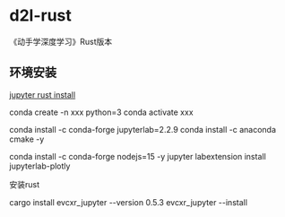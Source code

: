 # d2l-rust
《动手学深度学习》Rust版本

## 环境安装

[jupyter rust install](https://datacrayon.com/posts/programming/rust-notebooks/setup-anaconda-jupyter-and-rust/)


conda create -n xxx python=3
conda activate xxx 

conda install -c conda-forge jupyterlab=2.2.9
conda install -c anaconda cmake -y

conda install -c conda-forge nodejs=15 -y
jupyter labextension install jupyterlab-plotly

安装rust


cargo install evcxr_jupyter --version 0.5.3
evcxr_jupyter --install


